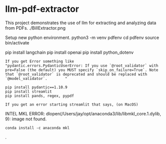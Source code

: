 # llm-pdf-extractor
This project demonstrates the use of llm for extracting and analyzing data from PDFs.
./BillExtractor.png

Setup new python environment.
python3 -m venv pdfenv
cd pdfenv
source bin/activate

pip install langchain
	pip install openai
	pip install python_dotenv

	If you get Error something like 
	"pydantic.errors.PydanticUserError: If you use `@root_validator` with pre=False (the default) you MUST specify `skip_on_failure=True`. Note that `@root_validator` is deprecated and should be replaced with `@model_validator`.		"

	pip install pydantic==1.10.9
	pip install streamlit
	pip install pands, regex, pypdf

	If you get an error starting streamlit that says, (on MacOS)
INTEL MKL ERROR: dlopen(/Users/jay/opt/anaconda3/lib/libmkl_core.1.dylib, 9): image not found.

	conda install -c anaconda mkl
.

